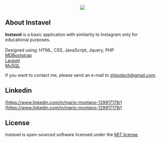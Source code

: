 <p align="center"><img src="https://i.ibb.co/TT8zhNT/logoo.png"></p>
 
## About Instavel 

<strong>Instavel</strong> is a basic application with similarity to Instagram only for educational purposes. 
<br><br>
Designed using:
HTML, CSS, JavaScript, Jquery, PHP
<br>
[MDBootstrap](https://mdbootstrap.com)
<br> 
[Laravel](https://laravel.com)
<br>
[MySQL](https://www.mysql.com)
<br>


If you want to contact me, please send an e-mail to [shipotech@gmail.com](mailto:shipotech@gmail.com).
<br>

##  Linkedin

[https://www.linkedin.com/in/mario-montano-129917179/](https://www.linkedin.com/in/mario-montano-129917179/)
<br>


## License

Instavel is open-sourced software licensed under the [MIT license](https://opensource.org/licenses/MIT).
